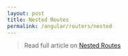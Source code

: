 ```yaml
---
layout: post
title: Nested Routes
permalink: /angular/routers/nested
---
```


> Read full article on [Nested Routes](https://codecraft.tv/courses/angular/routing/nested-routes/)
